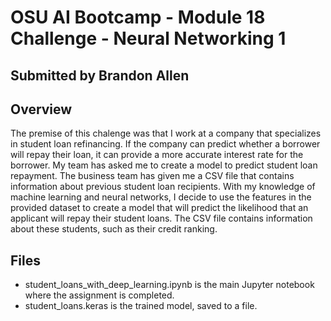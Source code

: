 # OSU AI Bootcamp - Module 18 Challenge - Neural Networking 1
## Submitted by Brandon Allen
## Overview
The premise of this chalenge was that I work at a company that specializes in student loan refinancing. If the company can predict whether a borrower will repay their loan, it can provide a more accurate interest rate for the borrower. My team has asked me to create a model to predict student loan repayment.
The business team has given me a CSV file that contains information about previous student loan recipients. With my knowledge of machine learning and neural networks, I decide to use the features in the provided dataset to create a model that will predict the likelihood that an applicant will repay their student loans. The CSV file contains information about these students, such as their credit ranking.
## Files
- student_loans_with_deep_learning.ipynb is the main Jupyter notebook where the assignment is completed.
- student_loans.keras is the trained model, saved to a file.